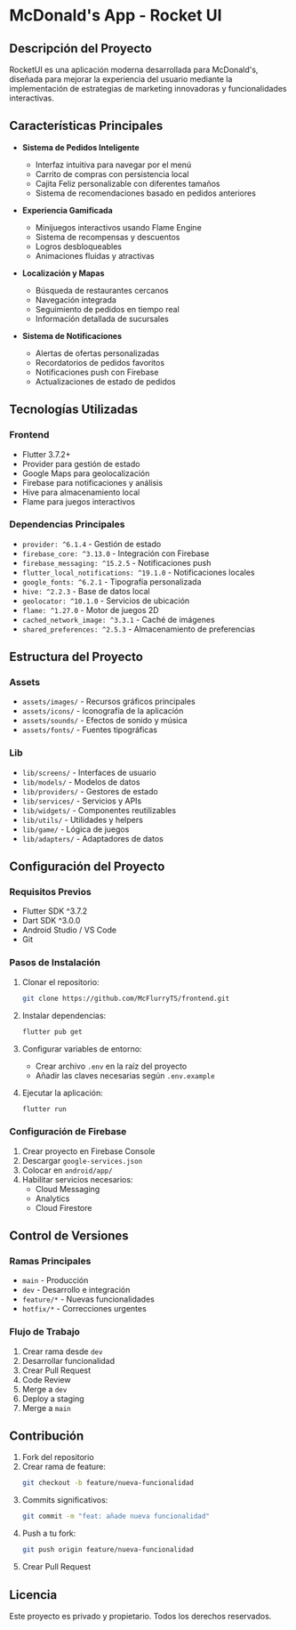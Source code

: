 # McDonald's App - Rocket UI

## Descripción del Proyecto

RocketUI es una aplicación moderna desarrollada para McDonald's, diseñada para mejorar la experiencia del usuario mediante la implementación de estrategias de marketing innovadoras y funcionalidades interactivas.

## Características Principales

- **Sistema de Pedidos Inteligente**

  - Interfaz intuitiva para navegar por el menú
  - Carrito de compras con persistencia local
  - Cajita Feliz personalizable con diferentes tamaños
  - Sistema de recomendaciones basado en pedidos anteriores

- **Experiencia Gamificada**

  - Minijuegos interactivos usando Flame Engine
  - Sistema de recompensas y descuentos
  - Logros desbloqueables
  - Animaciones fluidas y atractivas

- **Localización y Mapas**

  - Búsqueda de restaurantes cercanos
  - Navegación integrada
  - Seguimiento de pedidos en tiempo real
  - Información detallada de sucursales

- **Sistema de Notificaciones**
  - Alertas de ofertas personalizadas
  - Recordatorios de pedidos favoritos
  - Notificaciones push con Firebase
  - Actualizaciones de estado de pedidos

## Tecnologías Utilizadas

### Frontend

- Flutter 3.7.2+
- Provider para gestión de estado
- Google Maps para geolocalización
- Firebase para notificaciones y análisis
- Hive para almacenamiento local
- Flame para juegos interactivos

### Dependencias Principales

- `provider: ^6.1.4` - Gestión de estado
- `firebase_core: ^3.13.0` - Integración con Firebase
- `firebase_messaging: ^15.2.5` - Notificaciones push
- `flutter_local_notifications: ^19.1.0` - Notificaciones locales
- `google_fonts: ^6.2.1` - Tipografía personalizada
- `hive: ^2.2.3` - Base de datos local
- `geolocator: ^10.1.0` - Servicios de ubicación
- `flame: ^1.27.0` - Motor de juegos 2D
- `cached_network_image: ^3.3.1` - Caché de imágenes
- `shared_preferences: ^2.5.3` - Almacenamiento de preferencias

## Estructura del Proyecto

### Assets

- `assets/images/` - Recursos gráficos principales
- `assets/icons/` - Iconografía de la aplicación
- `assets/sounds/` - Efectos de sonido y música
- `assets/fonts/` - Fuentes tipográficas

### Lib

- `lib/screens/` - Interfaces de usuario
- `lib/models/` - Modelos de datos
- `lib/providers/` - Gestores de estado
- `lib/services/` - Servicios y APIs
- `lib/widgets/` - Componentes reutilizables
- `lib/utils/` - Utilidades y helpers
- `lib/game/` - Lógica de juegos
- `lib/adapters/` - Adaptadores de datos

## Configuración del Proyecto

### Requisitos Previos

- Flutter SDK ^3.7.2
- Dart SDK ^3.0.0
- Android Studio / VS Code
- Git

### Pasos de Instalación

1. Clonar el repositorio:

   ```bash
   git clone https://github.com/McFlurryTS/frontend.git
   ```

2. Instalar dependencias:

   ```bash
   flutter pub get
   ```

3. Configurar variables de entorno:

   - Crear archivo `.env` en la raíz del proyecto
   - Añadir las claves necesarias según `.env.example`

4. Ejecutar la aplicación:
   ```bash
   flutter run
   ```

### Configuración de Firebase

1. Crear proyecto en Firebase Console
2. Descargar `google-services.json`
3. Colocar en `android/app/`
4. Habilitar servicios necesarios:
   - Cloud Messaging
   - Analytics
   - Cloud Firestore

## Control de Versiones

### Ramas Principales

- `main` - Producción
- `dev` - Desarrollo e integración
- `feature/*` - Nuevas funcionalidades
- `hotfix/*` - Correcciones urgentes

### Flujo de Trabajo

1. Crear rama desde `dev`
2. Desarrollar funcionalidad
3. Crear Pull Request
4. Code Review
5. Merge a `dev`
6. Deploy a staging
7. Merge a `main`

## Contribución

1. Fork del repositorio
2. Crear rama de feature:
   ```bash
   git checkout -b feature/nueva-funcionalidad
   ```
3. Commits significativos:
   ```bash
   git commit -m "feat: añade nueva funcionalidad"
   ```
4. Push a tu fork:
   ```bash
   git push origin feature/nueva-funcionalidad
   ```
5. Crear Pull Request

## Licencia

Este proyecto es privado y propietario. Todos los derechos reservados.
